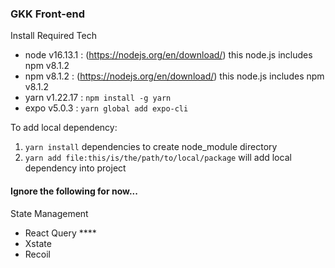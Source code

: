 ### GKK Front-end

Install Required Tech
- node v16.13.1 : (https://nodejs.org/en/download/) this node.js includes npm v8.1.2
- npm  v8.1.2   : (https://nodejs.org/en/download/) this node.js includes npm v8.1.2
- yarn v1.22.17 : `npm install -g yarn`
- expo v5.0.3   : `yarn global add expo-cli`

To add local dependency:
1. `yarn install` dependencies to create node_module directory 
2. `yarn add file:this/is/the/path/to/local/package` will add local dependency into project


#### Ignore the following for now... 
State Management 
- React Query ****
- Xstate
- Recoil